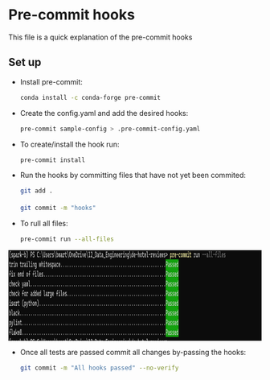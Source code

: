 # Pre-commit hooks

This file is a quick explanation of the pre-commit hooks

## Set up

- Install pre-commit:

    ```bash
    conda install -c conda-forge pre-commit
    ```

- Create the config.yaml and add the desired hooks:

    ```bash
    pre-commit sample-config > .pre-commit-config.yaml
    ```

- To create/install the hook run:

    ```bash
    pre-commit install
    ```

- Run the hooks by committing files that have not yet been commited:

    ```bash
    git add .

    git commit -m "hooks"
    ```

- To rull all files:

    ```bash
    pre-commit run --all-files
    ```
    
<p align="center">
<img align="center" width="960" height="180" src="https://github.com/benitomartin/de-hotel-reviews/blob/main/images/pre_commit_passed.png"> 

</p>

- Once all tests are passed commit all changes by-passing the hooks:

    ```bash
    git commit -m "All hooks passed" --no-verify
    ```
